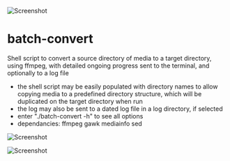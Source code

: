 ![Screenshot](https://i.imgur.com/RcrySfK.png)

# batch-convert
Shell script to convert a source directory of media to a target directory, using ffmpeg, with detailed ongoing progress sent to the terminal, and optionally to a log file
- the shell script may be easily populated with directory names to allow copying media to a predefined directory structure, which will be duplicated on the target directory when run
- the log may also be sent to a dated log file in a log directory, if selected
- enter "./batch-convert -h" to see all options
- dependancies: ffmpeg gawk mediainfo sed

![Screenshot](https://i.imgur.com/0CzFSNS.png)

![Screenshot](https://i.imgur.com/U4K0iL3.png)
